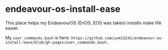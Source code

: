 # endeavour-os-install-ease
This place helps my EndeavourOS (EnOS, EOS was taken) installs make life easier.

My ```user_commands.bash``` is here: 
```https://github.com/yum13241/endeavour-os-install-ease/blob/gh-pages/user_commands.bash.```

